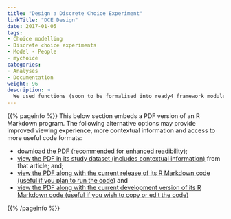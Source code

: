 ```yaml
---
title: "Design a Discrete Choice Experiment"
linkTitle: "DCE Design"
date: 2017-01-05
tags:
- Choice modelling
- Discrete choice experiments
- Model - People
- mychoice
categories:
- Analyses
- Documentation
weight: 96
description: >
  We used functions (soon to be formalised into ready4 framework modules) from the mychoice R package to design to a discrete choice experiment.
---
```


{{% pageinfo %}}
This below section embeds a PDF version of an R Markdown program. The following alternative options may provide improved viewing experience, more contextual information and access to more useful code formats:

* [download the PDF (recommended for enhanced readibility)](https://raw.githubusercontent.com/ready4-dev/dce_sa_design/main/PDFs/CSDP.pdf);
* [view the PDF in its study dataset (includes contextual information)](https://doi.org/10.7910/DVN/VGPIPS) from that article; and;
* [view the PDF along with the current release of its R Markdown code (useful if you plan to run the code)](https://doi.org/10.5281/zenodo.6626256) and
* [view the PDF along with the current development version of its R Markdown code (useful if you wish to copy or edit the code)](https://github.com/ready4-dev/dce_sa_design/) 

{{% /pageinfo %}}

<div id="adobe-dc-view" style="width: 800px;"></div>
<script src="https://documentservices.adobe.com/view-sdk/viewer.js"></script>
<script type="text/javascript">
	document.addEventListener("adobe_dc_view_sdk.ready", function(){ 
		var adobeDCView = new AdobeDC.View({clientId: "93f800c0e2594268b9482bea99e2e434", divId: "adobe-dc-view"});
		adobeDCView.previewFile({
			content:{location: {url: "https://raw.githubusercontent.com/ready4-dev/dce_sa_design/main/PDFs/CSDP.pdf"}},
			metaData:{fileName: "Bodea Brochure.pdf"}
		}, {embedMode: "IN_LINE"});
	});
</script>
